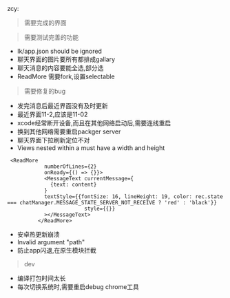 


zcy: 

> 需要完成的界面


> 需要测试完善的功能
* lk/app.json should be ignored
* 聊天界面的图片要所有都排成gallary
* 聊天消息的内容要能全选,部分选
* ReadMore 需要fork,设置selectable

> 需要修复的bug
* 发完消息后最近界面没有及时更新
* 最近界面11-2,应该是11-02
* xcode经常断开设备,而且在其他网络启动后,需要连线重启
* 换到其他网络需要重启packger server
* 聊天界面下拉刷新定位不对
* Views nested within a <Text> must have a width and height
```
 <ReadMore
            numberOfLines={2}
            onReady={() => {}}>
            <MessageText currentMessage={
              {text: content}
            }
            textStyle={{fontSize: 16, lineHeight: 19, color: rec.state === chatManager.MESSAGE_STATE_SERVER_NOT_RECEIVE ? 'red' : 'black'}}
                         style={{}}
            ></MessageText>
          </ReadMore>
```
* 安卓热更新崩溃
*  Invalid argument "path"
* 防止app闪退,在原生模块拦截

>dev
* 编译打包时间太长
* 每次切换系统时,需要重启debug chrome工具
